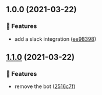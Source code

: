 ## 1.0.0 (2021-03-22)


### 🚀 Features

* add a slack integration ([ee98398](https://github.com/lethe0690/semaphore-test-repo/commit/ee9839836e614b16568f0e64d3e1e8ed3933dafc))

## [1.1.0](semaphore-test-repo/compare/v1.0.0...v1.1.0) (2021-03-22)


### 🚀 Features

* remove the bot ([2516c7f](https://github.com/lethe0690/semaphore-test-repo/commit/2516c7f1293f0d74afc5891628f18080bc8500c0))
